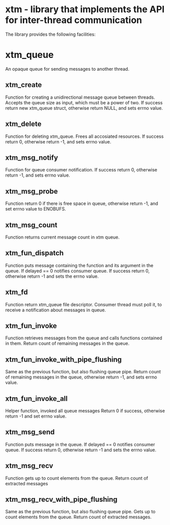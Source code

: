 # xtm - library that implements the API for inter-thread communication

The library provides the following facilities:

# xtm_queue

An opaque queue for sending messages to another thread.

## xtm_create

Function for creating a unidirectional message queue between threads.
Accepts the queue size as input, which must be a power of two.
If success return new xtm_queue struct, otherwise return NULL,
and sets errno value.

## xtm_delete

Function for  deleting xtm_queue. Frees all accosiated resources.
If success return 0, otherwise return -1, and sets errno value.

## xtm_msg_notify

Function for queue consumer notification.
If success return 0, otherwise return -1, and sets errno value.

## xtm_msg_probe

Function return 0 if there is free space in queue, otherwise return -1,
and set errno value to ENOBUFS.

## xtm_msg_count
Function returns current message count in xtm queue.

## xtm_fun_dispatch

Function puts message containing the function and its argument in the queue.
If delayed == 0 notifies consumer queue.
If success return 0, otherwise return -1 and sets the errno value.

## xtm_fd

Function return xtm_queue file descriptor. Consumer thread must poll it,
to receive a notification about messages in queue.

## xtm_fun_invoke

Function retrieves messages from the queue and calls functions contained in them.
Return count of remaining messages in the queue.

## xtm_fun_invoke_with_pipe_flushing

Same as the previous function, but also flushing queue pipe.
Return count of remaining messages in the queue, otherwise
return -1, and sets errno value.

## xtm_fun_invoke_all

Helper function, invoked all queue messages
Return 0 if success, otherwise return -1 and set errno value.

## xtm_msg_send

Function  puts message in the queue. If delayed == 0 notifies consumer queue.
If success return 0, otherwise return -1 and sets the errno value.

## xtm_msg_recv

Function gets up to count elements from the queue. Return count
of extracted messages

## xtm_msg_recv_with_pipe_flushing

Same as the previous function, but also flushing queue pipe.
Gets up to count elements from the queue. Return count
of extracted messages.
